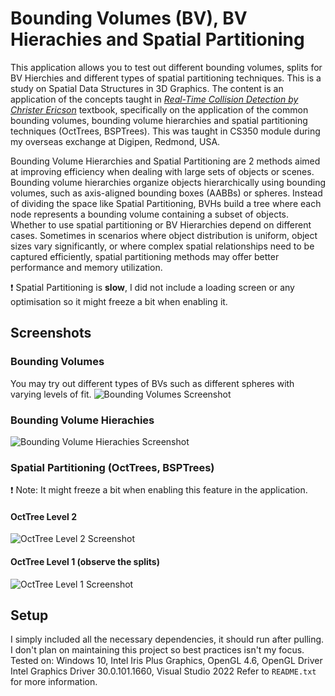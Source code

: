 # Bounding Volumes (BV), BV Hierachies and Spatial Partitioning

This application allows you to test out different bounding volumes, splits for BV Hierchies and different types of spatial partitioning techniques.
This is a study on Spatial Data Structures in 3D Graphics. The content is an application of the concepts taught in <i>[Real-Time Collision Detection by Christer Ericson](https://www.amazon.com/Real-Time-Collision-Detection-Interactive-Technology/dp/1558607323)</i> textbook, specifically on the application of the common bounding volumes, bounding volume hierarchies and spatial partitioning techniques (OctTrees, BSPTrees). This was taught in CS350 module during my overseas exchange at Digipen, Redmond, USA.

Bounding Volume Hierarchies and Spatial Partitioning are 2 methods aimed at improving efficiency when dealing with large sets of objects or scenes. Bounding volume hierarchies organize objects hierarchically using bounding volumes, such as axis-aligned bounding boxes (AABBs) or spheres. Instead of dividing the space like Spatial Partitioning, BVHs build a tree where each node represents a bounding volume containing a subset of objects. Whether to use spatial partitioning or BV Hierarchies depend on different cases. Sometimes in scenarios where object distribution is uniform, object sizes vary significantly, or where complex spatial relationships need to be captured efficiently, spatial partitioning methods may offer better performance and memory utilization.

❗ Spatial Partitioning is <b>slow</b>, I did not include a loading screen or any optimisation so it might freeze a bit when enabling it.

## Screenshots

### Bounding Volumes
You may try out different types of BVs such as different spheres with varying levels of fit.
![Bounding Volumes Screenshot](https://github.com/matthias-ong/Spatial-Partitioning-w-OctTrees-BSPTrees/blob/main/screenshots/bounding_volumes.png)

### Bounding Volume Hierachies
![Bounding Volume Hierachies Screenshot](https://github.com/matthias-ong/Spatial-Partitioning-w-OctTrees-BSPTrees/blob/main/screenshots/bv_hierarchies.png)

### Spatial Partitioning (OctTrees, BSPTrees)
❗ Note: It might freeze a bit when enabling this feature in the application.
#### OctTree Level 2
![OctTree Level 2 Screenshot](https://github.com/matthias-ong/Spatial-Partitioning-w-OctTrees-BSPTrees/blob/main/screenshots/octtree_level2.png)
#### OctTree Level 1 (observe the splits)
![OctTree Level 1 Screenshot](https://github.com/matthias-ong/Spatial-Partitioning-w-OctTrees-BSPTrees/blob/main/screenshots/octtree_level1.png)

 
## Setup
I simply included all the necessary dependencies, it should run after pulling. I don't plan on maintaining this project so best practices isn't my focus.
Tested on: Windows 10, Intel Iris Plus Graphics, OpenGL 4.6, OpenGL Driver Intel Graphics Driver 30.0.101.1660, Visual Studio 2022
Refer to `README.txt` for more information.
